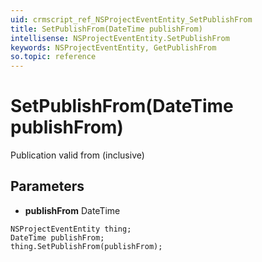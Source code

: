 ```yaml
---
uid: crmscript_ref_NSProjectEventEntity_SetPublishFrom
title: SetPublishFrom(DateTime publishFrom)
intellisense: NSProjectEventEntity.SetPublishFrom
keywords: NSProjectEventEntity, GetPublishFrom
so.topic: reference
---
```


# SetPublishFrom(DateTime publishFrom)

Publication valid from (inclusive)

## Parameters

* **publishFrom** DateTime

```crmscript
NSProjectEventEntity thing;
DateTime publishFrom;
thing.SetPublishFrom(publishFrom);
```

